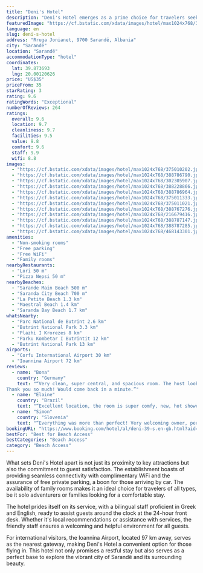 ```yaml
---
title: "Deni's Hotel"
description: "Deni's Hotel emerges as a prime choice for travelers seeking comfort and convenience in the heart of Sarandë."
featuredImage: "https://cf.bstatic.com/xdata/images/hotel/max1024x768/375010202.jpg?k=dcef612f0578dcc5e3560666ca541beb4f19bf2bfb30b442e1a7919d7c002f27&o=&hp=1"
language: en
slug: deni-s-hotel
address: "Rruga Jonianet, 9700 Sarandë, Albania"
city: "Sarandë"
location: "Sarandë"
accommodationType: "hotel"
coordinates:
  lat: 39.873693
  lng: 20.00120626
price: "US$35"
priceFrom: 35
starRating: 3
rating: 9.6
ratingWords: "Exceptional"
numberOfReviews: 264
ratings:
  overall: 9.6
  location: 9.7
  cleanliness: 9.7
  facilities: 9.5
  value: 9.8
  comfort: 9.6
  staff: 9.9
  wifi: 8.8
images:
  - "https://cf.bstatic.com/xdata/images/hotel/max1024x768/375010202.jpg?k=dcef612f0578dcc5e3560666ca541beb4f19bf2bfb30b442e1a7919d7c002f27&o=&hp=1"
  - "https://cf.bstatic.com/xdata/images/hotel/max1024x768/388786790.jpg?k=bfb8f7517ee35d30b3c9ecf718912059fac19ec39c045574c831eb7564d33611&o=&hp=1"
  - "https://cf.bstatic.com/xdata/images/hotel/max1024x768/302305907.jpg?k=1c4dfc417f351b07c59462c80503cdf034dfcfefc1462d3f829f8c73e8256644&o=&hp=1"
  - "https://cf.bstatic.com/xdata/images/hotel/max1024x768/388228866.jpg?k=8d50b8a627388fcbea98850ba1440f7582a0bb91063491a38e1465ded1a938e5&o=&hp=1"
  - "https://cf.bstatic.com/xdata/images/hotel/max1024x768/388786964.jpg?k=aa6885cb18664b914c7401f20961271b7f8e050dbb1d868b6d224e154d13c78d&o=&hp=1"
  - "https://cf.bstatic.com/xdata/images/hotel/max1024x768/375011333.jpg?k=9839e7508ffa105fdff999259a1f6df0d7f95dbcb0b9636084c452267dd1eb98&o=&hp=1"
  - "https://cf.bstatic.com/xdata/images/hotel/max1024x768/375011021.jpg?k=487b46c1418060d7fafd40e3d17daac3beb28c44989562058e2d623a64a6fb9f&o=&hp=1"
  - "https://cf.bstatic.com/xdata/images/hotel/max1024x768/388767276.jpg?k=49af01b318c34a6946acf0135c17d3fe50896b5670b7a8dd69966daf112ff297&o=&hp=1"
  - "https://cf.bstatic.com/xdata/images/hotel/max1024x768/216679416.jpg?k=1b6a82cce989dbea95e182961159ebb259019a456470d996ac1a11478bdbb145&o=&hp=1"
  - "https://cf.bstatic.com/xdata/images/hotel/max1024x768/388787147.jpg?k=3a4c5af56ce25013f7895edac3d6c622b5dc16122b46bb0c9cf2c5ae35de2035&o=&hp=1"
  - "https://cf.bstatic.com/xdata/images/hotel/max1024x768/388787285.jpg?k=52036b66f4b727e3330db4f4e2b548109434288e8bb7aa52fd63e69c938efe8d&o=&hp=1"
  - "https://cf.bstatic.com/xdata/images/hotel/max1024x768/468143301.jpg?k=33290256b228ceb76173f3034719e0943b51094acde63bf7a33bfe98415f4e94&o=&hp=1"
amenities:
  - "Non-smoking rooms"
  - "Free parking"
  - "Free WiFi"
  - "Family rooms"
nearbyRestaurants:
  - "Lori 50 m"
  - "Pizza Nepsi 50 m"
nearbyBeaches:
  - "Sarande Main Beach 500 m"
  - "Saranda City Beach 700 m"
  - "La Petite Beach 1.3 km"
  - "Maestral Beach 1.4 km"
  - "Saranda Bay Beach 1.7 km"
whatsNearby:
  - "Parc National de Butrint 2.6 km"
  - "Butrint National Park 3.3 km"
  - "Plazhi I Krorezes 8 km"
  - "Parku Kombetar I Butrintit 12 km"
  - "Butrint National Park 13 km"
airports:
  - "Corfu International Airport 30 km"
  - "Ioannina Airport 72 km"
reviews:
  - name: "Bona"
    country: "Germany"
    text: "“Very clean, super central, and spacious room. The host looked out for me since i arrived quite sick. He brought me water and more.
Thank you so much! Would come back in a minute.”"
  - name: "Elaine"
    country: "Brazil"
    text: "“Excellent location, the room is super comfy, new, hot shower, great air conditioning and bed! The owner is super friendly, always asking if everything is ok, offering coffee and water, if he can be of any help to improve your stay... Highly...”"
  - name: "Simon"
    country: "Slovenia"
    text: "“Everything was more than perfect! Very welcoming owner, perfect location, all new in clean!”"
bookingURL: "https://www.booking.com/hotel/al/deni-39-s.en-gb.html?aid=8035640"
bestFor: "Best for Beach Access"
bestCategories: "Beach Access"
category: "Beach Access"
---
```


What sets Deni's Hotel apart is not just its proximity to key attractions but also the commitment to guest satisfaction. The establishment boasts of providing seamless connectivity with complimentary WiFi and the assurance of free private parking, a boon for those arriving by car. The availability of family rooms makes it an ideal choice for travelers of all types, be it solo adventurers or families looking for a comfortable stay.

The hotel prides itself on its service, with a bilingual staff proficient in Greek and English, ready to assist guests around the clock at the 24-hour front desk. Whether it's local recommendations or assistance with services, the friendly staff ensures a welcoming and helpful environment for all guests.

For international visitors, the Ioannina Airport, located 97 km away, serves as the nearest gateway, making Deni's Hotel a convenient option for those flying in. This hotel not only promises a restful stay but also serves as a perfect base to explore the vibrant city of Sarandë and its surrounding beauty.